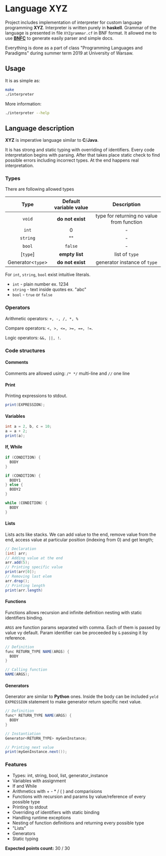 # Language XYZ

Project includes implementation of interpreter for custom language programming **XYZ**.
Interpreter is written purely in **haskell**.
Grammar of the language is presented in file `XYZgrammar.cf` in BNF format.
It allowed me to use [**BNFC**](https://bnfc.digitalgrammars.com/) to generate
easily parser and simple docs.

Everything is done as a part of class "Programming Languages and Paradigms" during summer term 2019
at University of Warsaw.

## Usage

It is as simple as:
```bash
make
./interpreter
```

More information:
```bash
./interpreter --help
```

## Language description

**XYZ** is imperative language similar to **C**/**Java**.

It is has strong and static typing with overriding of identifiers.
Every code interpretation begins with parsing.
After that takes place static check to find possible errors including incorrect types.
At the end happens real interpretation.

### Types
There are following allowed types

| Type | Default variable value | Description |
| :--: | :--------------------: | :---------: |
| `void` | **do not exist** | type for returning no value from function |
| `int` | 0 | - |
| `string` | "" | - |
| `bool` | `false` | - |
| [`type`] | **empty list** | list of `type` |
| Generator<`type`> | **do not exist** | generator instance of `type` |

For `int`, `string`, `bool` exist intuitive literals.
- `int` - plain number ex. 1234
- `string` - text inside quotes ex. "abc"
- `bool` - `true` or `false`

### Operators

Arithmetic operators: `+, -, /, *, %`

Compare operators: `<, >, <=, >=, ==, !=`.

Logic operators: `&&, ||, !`.

### Code structures

#### Comments

Comments are allowed using: `/* */` multi-line and `//` one line

#### Print
Printing expressions to stdout.

```Java
print(EXPRESSION);
```

#### Variables
```Java
int a = 2, b, c = 10;
a = a + 2;
print(a);
```

#### If, While
```Java
if (CONDITION) {
  BODY
}

if (CONDITION) {
  BODY1
} else {
  BODY2
}

while (CONDITION) {
  BODY
}
```

#### Lists
Lists acts like stacks. We can add value to the end, remove value from the end,
access value at particular position (indexing from 0) and get length;
```Java
// Declaration
[int] arr;
// Adding value at the end
arr.add(5);
// Printing specific value
print(arr[0]);
// Removing last elem
arr.drop();
// Printing length
print(arr.length)
```

#### Functions
Functions allows recursion and infinite definition nesting with static identifiers binding.

`ARGS` are function params separated with comma. Each of them is passed by value vy default. Param identifier can be proceeded by `&` passing it by reference.


```Java
// Definition
func RETURN_TYPE NAME(ARGS) {
  BODY
}

// Calling function
NAME(ARGS);
```

#### Generators
Generator are similar to **Python** ones. Inside the body can be included `yeld EXPRESSION`
statement to make generator return specific next value.

```Java
// Definition
func* RETURN_TYPE NAME(ARGS) {
  BODY
}

// Instantiation
Generator<RETURN_TYPE> myGenInstance;

// Printing next value
print(myGenInstance.next());
```

### Features

- Types: int, string, bool, list, generator_instance
- Variables with assignment
- If and While
- Arithmetics with + - * / ( ) and comparisions
- Functions with recursion and params by value/reference of every possible type
- Printing to stdout
- Overriding of identifiers with static binding
- Handling runtime exceptions
- Nesting of function definitions and returning every possible type
- "Lists"
- Generators
- Static typing

**Expected points count:** 30 / 30
